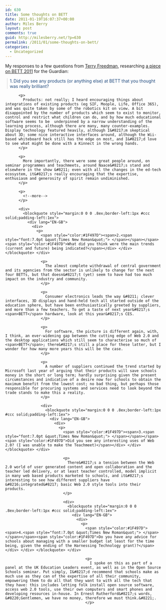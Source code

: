 ```yaml
---
id: 630
title: Some thoughts on BETT
date: 2011-01-19T16:07:37+00:00
author: Miles Berry
layout: post 
comments: true
guid: http://milesberry.net/?p=630
permalink: /2011/01/some-thoughts-on-bett/
categories:
  - Uncategorized
---
```

My responses to a few questions from [Terry Freedman](http://www.ictineducation.org/), researching [a piece on BETT 2011](http://www.guardian.co.uk/classroom-innovation/bett-2011-review-ict-schools-technology) for the Guardian:

<div>
  <blockquote style="margin:0 0 0 .8ex;border-left:1px #ccc solid;padding-left:1ex">
    <div lang="EN-GB">
      <div>
        <p>
          <span style="color:#1F497D"><span>1.<span style="font:7.0pt &quot;Times New Roman&quot;"> </span></span></span><span style="color:#1F497D">Did you see any products (or anything else) at <span>BETT</span> that you thought was really brilliant?</span></div> </div> </blockquote> </div> 
          
          <p>
            Products: not really; I heard encouraging things about integrations of existing products (eg SIF, Moople, Life, Office 365), and was quite taken by some of the robotics kit on view. A bit disappointed by the number of products which seem to exist to monitor, control and restrict what children can do, and by how much educational software seems to be  underpinned by a narrow understanding of the learning process, although there are many, many counter-examples. Display technology featured heavily, although I&#8217;m skeptical about 3D; some nice interactive interfaces around, although the Wii-based whiteboard hack still has the edge on most, and I&#8217;d love to see what might be done with a Kinnect in the wrong hands.
          </p>
          
          <p>
            More importantly, there were some great people around, on seminar programmes and teachmeets, around Naace&#8217;s stand and elsewhere in the show &#8211; even with all the changes in the ed-tech ecosystem, it&#8217;s really encouraging that the expertise, enthusiasm and generosity of spirit remain undiminished.
          </p>
          
          <p>
            <!--more-->
          </p>
          
          <div>
            <blockquote style="margin:0 0 0 .8ex;border-left:1px #ccc solid;padding-left:1ex">
              <div lang="EN-GB">
                <div>
                  <p>
                    <span style="color:#1F497D"><span>2.<span style="font:7.0pt &quot;Times New Roman&quot;"> </span></span></span><span style="color:#1F497D">What did you think were the main trends (current and future) being indicated?</span></div> </div> </blockquote> </div> 
                    
                    <p>
                      The almost complete withdrawal of central government and its agencies from the sector is unlikely to change for the next four BETTs, but that doesn&#8217;t (yet) seem to have had too much impact on the industry and community.
                    </p>
                    
                    <p>
                      Consumer electronics leads the way &#8211; clever interfaces, 3D displays and hand-held tech all started outside of the education sphere, but have been enthusiastically greeted by suppliers, and more than a few teachers. To get a taste of next year&#8217;s <span>BETT</span> hardware, look at this year&#8217;s CES.
                    </p>
                    
                    <p>
                      For software, the picture is different again, with, I think, an ever-widening gap between the cutting edge of Web 2.0 and the desktop applications which still seem to characterise so much of <span>BETT</span>; there&#8217;s still a place for these latter, but I wonder for how many more years this will be the case.
                    </p>
                    
                    <p>
                      A number of suppliers continued the trend started by Microsoft last year of arguing that their products will save schools money in the short or long term; hardly surprising given the present circumstances and indicative of a desire now for schools to obtain the maximum benefit from the lowest cost; no bad thing, but perhaps those responsible for procuring systems and services need to look beyond the trade stands to make this a reality.
                    </p>
                    
                    <div>
                      <blockquote style="margin:0 0 0 .8ex;border-left:1px #ccc solid;padding-left:1ex">
                        <div lang="EN-GB">
                          <div>
                            <p>
                              <span style="color:#1F497D"><span>3.<span style="font:7.0pt &quot;Times New Roman&quot;"> </span></span></span><span style="color:#1F497D">Did you see any interesting uses of Web 2.0? (I was unable to make the Teachmeet)</span></div> </div> </blockquote> </div> 
                              
                              <p>
                                There&#8217;s a tension between the Web 2.0 world of user generated content and open collaboration and the teacher led delivery, or at least teacher controlled, model implicit in many web based products marketed to schools, and it&#8217;s interesting to see how different suppliers have &#8216;integrated&#8217; basic Web 2.0 style tools into their products.
                              </p>
                              
                              <div>
                                <blockquote style="margin:0 0 0 .8ex;border-left:1px #ccc solid;padding-left:1ex">
                                  <div lang="EN-GB">
                                    <div>
                                      <p>
                                        <span style="color:#1F497D"><span>4.<span style="font:7.0pt &quot;Times New Roman&quot;"> </span></span></span><span style="color:#1F497D">Do you have any advice for schools about managing with a smaller budget (at least for the time being, given the ending of the Harnessing Technology grant)?</span></div> </div> </blockquote> </div> 
                                        
                                        <p>
                                          I spoke on this as part of a panel at the UK Education Leaders event, as well as in the Open Source Schools seminar. Put simply, I&#8217;d recommend that schools make as much use as they can of the expertise of all their community, empowering them to do all that they want to with all the tech that they have: this includes letting folk install open source software, access web 2.0 tools, use their own computers and smart phones and developing resources in-house. In Ernest Rutherford&#8217;s words, &#8220;Gentlemen, we have no money, therefore we must think.&#8221;.
                                        </p>